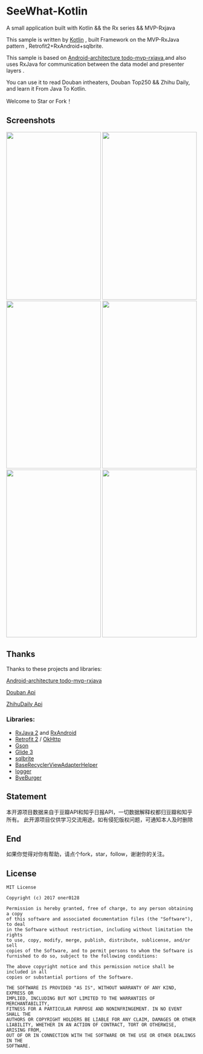 # SeeWhat-Kotlin
A small application built with Kotlin && the Rx series && MVP-Rxjava 

This sample is written by [Kotlin](https://github.com/JetBrains/kotlin) , built Framework on the MVP-RxJava pattern , Retrofit2+RxAndroid+sqlbrite. 

This sample is based on [Android-architecture todo-mvp-rxjava](https://github.com/googlesamples/android-architecture/tree/todo-mvp-rxjava),and also uses RxJava for communication between the data model and presenter layers .

You can use it to read Douban intheaters, Douban Top250 && Zhihu Daily, and learn it From Java To Kotlin.
 
Welcome to Star or Fork！

## Screenshots
<img src="https://user-images.githubusercontent.com/7570947/28606252-a263001e-7208-11e7-8ec3-5a59e31a591c.png" width="250" height="444"/> <img src="https://user-images.githubusercontent.com/7570947/28606255-a26bf304-7208-11e7-820a-431e191f30c8.png" width="250" height="444"/> <img src="https://user-images.githubusercontent.com/7570947/28606253-a2634786-7208-11e7-956c-27d4642b593f.png" width="250" height="444"/>
<img src="https://user-images.githubusercontent.com/7570947/28606254-a26669b6-7208-11e7-8394-ef26c95e7b47.png" width="250" height="444"/> <img src="https://user-images.githubusercontent.com/7570947/28606256-a272acf8-7208-11e7-8d69-bc7f5d22a85f.png" width="250" height="444"/> <img src="https://user-images.githubusercontent.com/7570947/28606257-a273604e-7208-11e7-866e-79794ffc1bc5.png" width="250" height="444"/>

## Thanks
Thanks to these projects and libraries:

[Android-architecture todo-mvp-rxjava](https://github.com/googlesamples/android-architecture/tree/todo-mvp-rxjava)

[Douban Api](https://developers.douban.com/wiki/?title=api_v2)

[ZhihuDaily Api](https://github.com/izzyleung/ZhihuDailyPurify/wiki/%E7%9F%A5%E4%B9%8E%E6%97%A5%E6%8A%A5-API-%E5%88%86%E6%9E%90)

### Libraries:
- [RxJava 2](https://github.com/ReactiveX/RxJava) and [RxAndroid](https://github.com/ReactiveX/RxAndroid)
- [Retrofit 2](http://square.github.io/retrofit/) / [OkHttp](http://square.github.io/okhttp/)
- [Gson](https://github.com/google/gson)
- [Glide 3](https://github.com/bumptech/glide)
- [sqlbrite](https://github.com/square/sqlbrite)
- [BaseRecyclerViewAdapterHelper](https://github.com/CymChad/BaseRecyclerViewAdapterHelper)
- [logger](https://github.com/orhanobut/logger)
- [ByeBurger](https://github.com/githubwing/ByeBurger)

## Statement
本开源项目数据来自于豆瓣API和知乎日报API，一切数据解释权都归豆瓣和知乎所有。
此开源项目仅供学习交流用途。如有侵犯版权问题，可通知本人及时删除

## End
如果你觉得对你有帮助，请点个fork，star，follow，谢谢你的关注。

## License

```
MIT License

Copyright (c) 2017 oner0128

Permission is hereby granted, free of charge, to any person obtaining a copy
of this software and associated documentation files (the "Software"), to deal
in the Software without restriction, including without limitation the rights
to use, copy, modify, merge, publish, distribute, sublicense, and/or sell
copies of the Software, and to permit persons to whom the Software is
furnished to do so, subject to the following conditions:

The above copyright notice and this permission notice shall be included in all
copies or substantial portions of the Software.

THE SOFTWARE IS PROVIDED "AS IS", WITHOUT WARRANTY OF ANY KIND, EXPRESS OR
IMPLIED, INCLUDING BUT NOT LIMITED TO THE WARRANTIES OF MERCHANTABILITY,
FITNESS FOR A PARTICULAR PURPOSE AND NONINFRINGEMENT. IN NO EVENT SHALL THE
AUTHORS OR COPYRIGHT HOLDERS BE LIABLE FOR ANY CLAIM, DAMAGES OR OTHER
LIABILITY, WHETHER IN AN ACTION OF CONTRACT, TORT OR OTHERWISE, ARISING FROM,
OUT OF OR IN CONNECTION WITH THE SOFTWARE OR THE USE OR OTHER DEALINGS IN THE
SOFTWARE.

```

